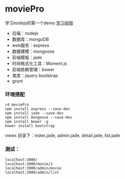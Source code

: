 # moviePro
学习nodejs的第一个demo
[学习视频](http://www.imooc.com/learn/75)

* 后端：nodejs 
* 数据库：mongoDB
* web服务：express
* 数据建模：mongoose
* 前端模板：jade
* 时间格式化工具：Moment.js
* 前端依赖管理：bower
* 类库：jquery bootstrap
* grunt

### 环境搭配

	cd moviePro
	npm install express --save-dev
	npm install jade --save-dev
	npm install mongoose --save-dev
	npm install bower -g
	bower install bootstrap 

views 目录下：index.jade, admin.jade, detail.jade, list.jade

### 测试：

	localhost:3000/
	localhost:3000/movie/1
	localhost:3000/admin/movie
	localhost:3000/admin/list

